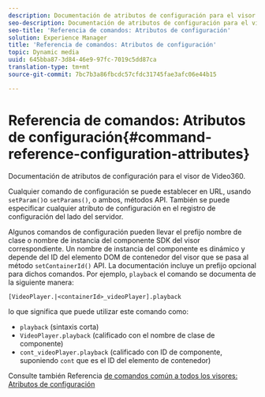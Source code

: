 ```yaml
---
description: Documentación de atributos de configuración para el visor de Video360.
seo-description: Documentación de atributos de configuración para el visor de Video360.
seo-title: 'Referencia de comandos: Atributos de configuración'
solution: Experience Manager
title: 'Referencia de comandos: Atributos de configuración'
topic: Dynamic media
uuid: 645bba87-3d84-46e9-97fc-7019c5dd87ca
translation-type: tm+mt
source-git-commit: 7bc7b3a86fbcdc57cfdc31745fae3afc06e44b15

---
```



# Referencia de comandos: Atributos de configuración{#command-reference-configuration-attributes}

Documentación de atributos de configuración para el visor de Video360.

Cualquier comando de configuración se puede establecer en URL, usando `setParam()`o `setParams()`, o ambos, métodos API. También se puede especificar cualquier atributo de configuración en el registro de configuración del lado del servidor.

Algunos comandos de configuración pueden llevar el prefijo nombre de clase o nombre de instancia del componente SDK del visor correspondiente. Un nombre de instancia del componente es dinámico y depende del ID del elemento DOM de contenedor del visor que se pasa al método `setContainerId()` API. La documentación incluye un prefijo opcional para dichos comandos. Por ejemplo, `playback` el comando se documenta de la siguiente manera:

`[VideoPlayer.|<containerId>_videoPlayer].playback`

lo que significa que puede utilizar este comando como:

* `playback` (sintaxis corta)
* `VideoPlayer.playback` (calificado con el nombre de clase de componente)
* `cont_videoPlayer.playback` (calificado con ID de componente, suponiendo `cont` que es el ID del elemento de contenedor)

Consulte también Referencia [de comandos común a todos los visores: Atributos de configuración](../../../r-html5-viewer-20-cmdref-configattrib/r-html5-viewer-20-cmdref-configattrib.md#concept-850e0f2c49b949deb7cfbfd330d329bd)

